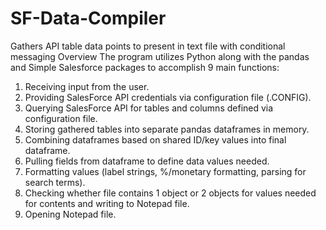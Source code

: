 # SF-Data-Compiler
Gathers API table data points to present in text file with conditional messaging
Overview
The program utilizes Python along with the pandas and Simple Salesforce packages to accomplish 9 main functions:
1.	Receiving input from the user.
2.	Providing SalesForce API credentials via configuration file (.CONFIG).
3.	Querying SalesForce API for tables and columns defined via configuration file.
4.	Storing gathered tables into separate pandas dataframes in memory.
5.	Combining dataframes based on shared ID/key values into final dataframe.
6.	Pulling fields from dataframe to define data values needed.
7.	Formatting values (label strings, %/monetary formatting, parsing for search terms).
8.	Checking whether file contains 1 object or 2 objects for values needed for contents and writing to Notepad file.
9.	Opening Notepad file.
